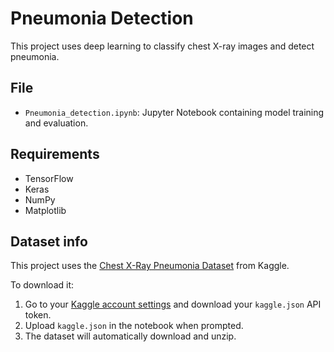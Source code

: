 # Pneumonia Detection

This project uses deep learning to classify chest X-ray images and detect pneumonia.

## File
- `Pneumonia_detection.ipynb`: Jupyter Notebook containing model training and evaluation.

## Requirements
- TensorFlow
- Keras
- NumPy
- Matplotlib

## Dataset info

This project uses the [Chest X-Ray Pneumonia Dataset](https://www.kaggle.com/datasets/paultimothymooney/chest-xray-pneumonia) from Kaggle.

To download it:
1. Go to your [Kaggle account settings](https://www.kaggle.com/account) and download your `kaggle.json` API token.
2. Upload `kaggle.json` in the notebook when prompted.
3. The dataset will automatically download and unzip.

